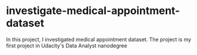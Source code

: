 # investigate-medical-appointment-dataset

In this project, I investigated medical appointment dataset. 
The project is my first project in Udacity's Data Analyst nanodegree
